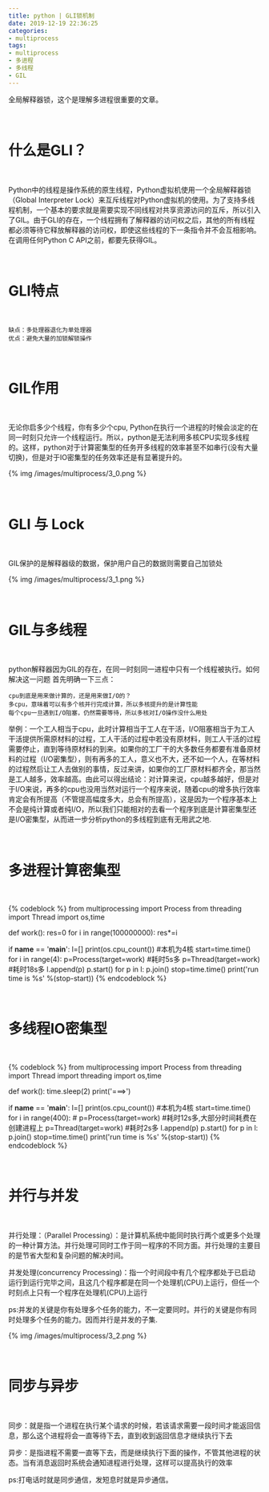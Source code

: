 ```yaml
---
title: python | GLI锁机制
date: 2019-12-19 22:36:25
categories:
- multiprocess
tags:
- multiprocess
- 多进程
- 多线程
- GIL
---
```

全局解释器锁，这个是理解多进程很重要的文章。

<!-- more -->

<br/>

# 什么是GLI？

<br/>

Python中的线程是操作系统的原生线程，Python虚拟机使用一个全局解释器锁（Global Interpreter Lock）来互斥线程对Python虚拟机的使用。为了支持多线程机制，一个基本的要求就是需要实现不同线程对共享资源访问的互斥，所以引入了GIL。由于GLI的存在，一个线程拥有了解释器的访问权之后，其他的所有线程都必须等待它释放解释器的访问权，即使这些线程的下一条指令并不会互相影响。在调用任何Python C API之前，都要先获得GIL。

<br/>

# GLI特点

<br/>

	缺点：多处理器退化为单处理器
	优点：避免大量的加锁解锁操作

<br/>

# GIL作用

<br/>

无论你启多少个线程，你有多少个cpu, Python在执行一个进程的时候会淡定的在同一时刻只允许一个线程运行。所以，python是无法利用多核CPU实现多线程的。这样，python对于计算密集型的任务开多线程的效率甚至不如串行(没有大量切换)，但是对于IO密集型的任务效率还是有显著提升的。

{% img /images/multiprocess/3_0.png %}

<br/>

# GLI 与 Lock

<br/>

GIL保护的是解释器级的数据，保护用户自己的数据则需要自己加锁处

{% img /images/multiprocess/3_1.png %}

<br/>

# GIL与多线程

<br/>

python解释器因为GIL的存在，在同一时刻同一进程中只有一个线程被执行。如何解决这一问题
首先明确一下三点：

	cpu到底是用来做计算的，还是用来做I/O的？
	多cpu，意味着可以有多个核并行完成计算，所以多核提升的是计算性能
	每个cpu一旦遇到I/O阻塞，仍然需要等待，所以多核对I/O操作没什么用处

举例：一个工人相当于cpu，此时计算相当于工人在干活，I/O阻塞相当于为工人干活提供所需原材料的过程，工人干活的过程中若没有原材料，则工人干活的过程需要停止，直到等待原材料的到来。如果你的工厂干的大多数任务都要有准备原材料的过程（I/O密集型），则有再多的工人，意义也不大，还不如一个人，在等材料的过程然后让工人去做别的事情，反过来讲，如果你的工厂原材料都齐全，那当然是工人越多，效率越高。由此可以得出结论：对计算来说，cpu越多越好，但是对于I/O来说，再多的cpu也没用当然对运行一个程序来说，随着cpu的增多执行效率肯定会有所提高（不管提高幅度多大，总会有所提高），这是因为一个程序基本上不会是纯计算或者纯I/O，所以我们只能相对的去看一个程序到底是计算密集型还是I/O密集型，从而进一步分析python的多线程到底有无用武之地.

<br/>

# 多进程计算密集型

<br/>

{% codeblock %}
from multiprocessing import Process
from threading import Thread
import os,time

def work():
    res=0
    for i in range(100000000):
        res*=i


if __name__ == '__main__':
    l=[]
    print(os.cpu_count()) #本机为4核
    start=time.time()
    for i in range(4):
        p=Process(target=work) #耗时5s多
        p=Thread(target=work) #耗时18s多
        l.append(p)
        p.start()
    for p in l:
        p.join()
    stop=time.time()
    print('run time is %s' %(stop-start))
{% endcodeblock %}

<br/>

#  多线程IO密集型

<br/>

{% codeblock %}
from multiprocessing import Process
from threading import Thread
import threading
import os,time

def work():
    time.sleep(2)
    print('===>')

if __name__ == '__main__':
    l=[]
    print(os.cpu_count()) #本机为4核
    start=time.time()
    for i in range(400):
        # p=Process(target=work) #耗时12s多,大部分时间耗费在创建进程上
        p=Thread(target=work) #耗时2s多
        l.append(p)
        p.start()
    for p in l:
        p.join()
    stop=time.time()
    print('run time is %s' %(stop-start))
{% endcodeblock %}

<br/>

# 并行与并发

<br/>

并行处理：（Parallel Processing）：是计算机系统中能同时执行两个或更多个处理的一种计算方法。并行处理可同时工作于同一程序的不同方面。并行处理的主要目的是节省大型和复杂问题的解决时间。

并发处理(concurrency Processing)：指一个时间段中有几个程序都处于已启动运行到运行完毕之间，且这几个程序都是在同一个处理机(CPU)上运行，但任一个时刻点上只有一个程序在处理机(CPU)上运行

ps:并发的关键是你有处理多个任务的能力，不一定要同时。并行的关键是你有同时处理多个任务的能力。因而并行是并发的子集.

{% img /images/multiprocess/3_2.png %}

<br/>

# 同步与异步

<br/>

同步：就是指一个进程在执行某个请求的时候，若该请求需要一段时间才能返回信息，那么这个进程将会一直等待下去，直到收到返回信息才继续执行下去

异步：是指进程不需要一直等下去，而是继续执行下面的操作，不管其他进程的状态。当有消息返回时系统会通知进程进行处理，这样可以提高执行的效率

ps:打电话时就是同步通信，发短息时就是异步通信。
